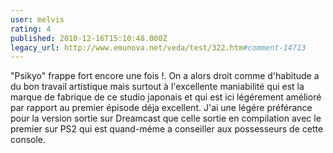 ```yaml
---
user: melvis
rating: 4
published: 2010-12-16T15:10:48.000Z
legacy_url: http://www.emunova.net/veda/test/322.htm#comment-14713
---
```

"Psikyo" frappe fort encore une fois !. On a alors droit comme d'habitude a du bon travail artistique mais surtout à l'excellente maniabilité qui est la marque de fabrique de ce studio japonais et qui est ici légérement amélioré par rapport au premier épisode déja excellent.
J'ai une légére préférance pour la version sortie sur Dreamcast que celle sortie en compilation avec le premier sur PS2 qui est quand-méme a conseiller aux possesseurs de cette console.